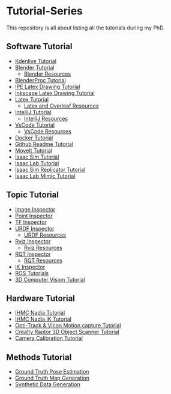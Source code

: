 # Tutorial-Series
This repository is all about listing all the tutorials during my PhD.

## Software Tutorial
- [Kdenlive Tutorial](https://github.com/ArghyaChatterjee/Kdenlive-Tutorial)
- [Blender Tutorial](https://github.com/ArghyaChatterjee/Blender-Tutorial)
  - [Blender Resources](https://github.com/ArghyaChatterjee/Blender-Resources)
- [BlenderProc Tutorial]()  
- [IPE Latex Drawing Tutorial](https://github.com/ArghyaChatterjee/IPE-Latex-Drawing-Tutorial)
- [Inkscape Latex Drawing Tutorial](https://github.com/ArghyaChatterjee/Inkscape-Latex-Drawing-Tutorial)
- [Latex Tutorial](https://github.com/ArghyaChatterjee/Latex-and-Overleaf-Tutorial)
  - [Latex and Overleaf Resources](https://github.com/ArghyaChatterjee/Latex-and-Overleaf-Resources) 
- [IntelliJ Tutorial]()
  - [IntelliJ Resources]()
- [VsCode Tutorial]()
  - [VsCode Resources]()
- [Docker Tutorial](https://github.com/ArghyaChatterjee/Docker-Tutorial)
- [Github Readme Tutorial](https://github.com/ArghyaChatterjee/Github-Readme-Tutorial)
- [MoveIt Tutorial](https://docs.ros.org/en/kinetic/api/moveit_tutorials/html/doc/setup_assistant/setup_assistant_tutorial.html)
- [Isaac Sim Tutorial](https://github.com/ArghyaChatterjee/Isaac-Sim-Tutorial)
- [Isaac Lab Tutorial](https://github.com/ArghyaChatterjee/Isaac-Lab-Tutorial)
- [Isaac Sim Replicator Tutorial]()
- [Isaac Lab Mimic Tutorial]()

## Topic Tutorial
- [Image Inspector](https://github.com/ArghyaChatterjee/image-inspector)
- [Point Inspector](https://github.com/ArghyaChatterjee/point-inspector)
- [TF Inspector](https://github.com/ArghyaChatterjee/TF-Inspector)
- [URDF Inspector](https://github.com/ArghyaChatterjee/URDF-Inspector)
  - [URDF Resources](https://github.com/ArghyaChatterjee/URDF-Resources) 
- [Rviz Inspector](https://github.com/ArghyaChatterjee/Rviz-Inspector)
  - [Rviz Resources](https://github.com/ArghyaChatterjee/Rviz-Resources) 
- [RQT Inspector](https://github.com/ArghyaChatterjee/RQT-Tutorial)
  - [RQT Resources](https://github.com/ArghyaChatterjee/RQT-Resources) 
- [IK Inspector](https://github.com/ArghyaChatterjee/IK-Inspector)
- [ROS Tutorials](https://github.com/robosavvy/ROS_Tutorials)
- [3D Computer Vision Tutorial]() 

## Hardware Tutorial
- [IHMC Nadia Tutorial](https://github.com/ArghyaChatterjee/IHMC-Nadia-Tutorial)
- [IHMC Nadia IK Tutorial]()
- [Opti-Track & Vicon Motion capture Tutorial](https://github.com/ArghyaChatterjee/Optitrack-and-Vicon-Mocap-Tutorial)
- [Crealty Raptor 3D Object Scanner Tutorial](https://github.com/ArghyaChatterjee/All-About-Creality-Raptor-Scanner)
- [Camera Calibration Tutorial](https://github.com/ArghyaChatterjee/Camera-Calibration-Tutorial)

## Methods Tutorial
- [Ground Truth Pose Estimation](https://github.com/ArghyaChatterjee/Ground-Truth-Pose-Estimation)
- [Ground Truth Map Generation](https://github.com/ArghyaChatterjee/Ground-Truth-Map-Generation)
- [Synthetic Data Generation](https://github.com/ArghyaChatterjee/Synthetic-Data-Generation)
